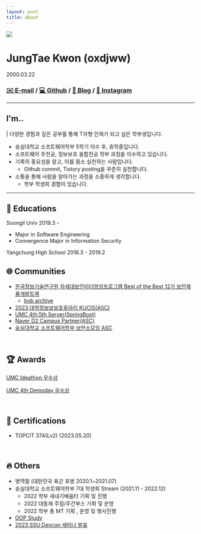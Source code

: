 ```yaml
---
layout: post
title: About
---
```


<img src="https://github.com/oxdjww/aboutme/assets/102507306/962e9d79-e517-40de-a322-a0b7dcd14c17">

# JungTae Kwon (oxdjww)

2000.03.22

### [✉️ E-mail](oxdjww@gmail.com) / [💻 Github](https://github.com/oxdjww) / [📌 Blog](https://blog.oxdjww.site) / [🌈 Instagram](https://www.instagram.com/oxdjww/)

---

## I'm..

| 다양한 경험과 깊은 공부를 통해 T자형 인재가 되고 싶은 학부생입니다.

- 숭실대학교 소프트웨어학부 5학기 이수 후, 휴학중입니다.
- 소프트웨어 주전공, 정보보호 융합전공 학부 과정을 이수하고 있습니다.
- 기록의 중요성을 알고, 이를 몸소 실천하는 사람입니다.
    - Github commit, Tistory posting을 꾸준히 실천합니다.
- 소통을 통해 사람을 알아가는 과정을 소중하게 생각합니다.
    - 학부 학생회 경험이 있습니다.

---

## 🏫 Educations

Soongil Univ 2019.3 -

- Major in Software Engineering
- Convergence Major in Information Security

Yangchung High School 2016.3 - 2019.2
<br>

## 🌐 Communities

- [한국정보기술연구원 차세대보안리더양성프로그램 Best of the Best 12기 보안제품개발트랙](https://www.kitribob.kr/)
    - [bob archive](https://github.com/bob-12th)
- [2023 대학정보보보호동아리 KUCIS(ASC)](https://www.kisia.or.kr/talent_support/kucis_info/)
- [UMC 4th,5th Server(SpringBoot)](https://www.makeus.in/umc)
- [Naver D2 Campus Partner(ASC)](https://github.com/D2CAMPUS-PARTNER/2022-Kick-off)
- [숭실대학교 소프트웨어학부 보안소모임 ASC](https://www.notion.so/1e2e608c98c949a696f02b363480ae38?pvs=21)

<br>

## 🏆 Awards

[UMC Ideathon 우수상 ](https://www.notion.so/UMC-Ideathon-5d8b54b888ae49a292c76cafe8e3c755?pvs=21)

[UMC 4th Demoday 우수상 ](https://www.notion.so/UMC-4th-Demoday-1d75d564ac5f4f2ea4577a9d95fc9c0c?pvs=21)

<br>

## 🪪 Certifications

- TOPCIT 374(Lv2) (2023.05.20)

<br>

## 🔥 Others

- 병역필 (대한민국 육군 포병 2020.1~2021.07)
- 숭실대학교 소프트웨어학부 7대 학생회 Stream (2021.11 - 2022.12)
    - 2022 학부 새내기배움터 기획 및 진행
    - 2022 대동제 주점/주간부스 기획 및 운영
    - 2022 학부 총 MT 기획 , 운영 및 행사진행
- [OOP Study](https://www.notion.so/180d6afc316a4ff2bb81e9fa2f635025?pvs=21)
- [2023 SSU Devcon 세미나 발표](https://www.notion.so/SSU-Devcon-01ca4ba1b6a2465eb6bd19621e9acaa0?pvs=21)


